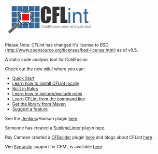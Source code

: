 ![CFLint](/src/main/resources/CFLint-logo.jpg)
======

Please Note: CFLint has changed it's license to BSD (http://www.opensource.org/licenses/bsd-license.html) as of v0.5.

A static code analysis tool for ColdFusion

Check out the new [wiki!](https://github.com/cflint/CFLint/wiki) where you can:

  * [Quick Start](https://github.com/cflint/CFLint/wiki/Quick-Start)
  * [Learn how to install CFLint locally](https://github.com/cflint/CFLint/wiki/How-Do-I-Install-This-Tool%3F)
  * [Built in Rules](https://github.com/cflint/CFLint/wiki/Built-In-Rules)
  * [Learn how to include/exclude rules](https://github.com/cflint/CFLint/wiki/Include-Exclude-Rules-Using-Exteral-XML-File)
  * [Learn CFLint from the command line](https://github.com/cflint/CFLint/wiki/How-Do-I-Use-This-Tool%3F)
  * [Get the library from Maven](https://github.com/cflint/CFLint/wiki/Get-the-library-from-Maven)
  * [Suggest a feature](https://github.com/cflint/CFLint/wiki/How-Do-I-Suggest-Features%3F)


See the [Jenkins](http://jenkins-ci.org/)/Hudson plugin [here](https://github.com/jenkinsci/CFLint-plugin).

Someone has created a [SublimeLinter](http://www.sublimelinter.com) plugin [here](https://github.com/ckaznocha/SublimeLinter-contrib-CFLint).

Ray Camden created a [CFBuilder](http://www.adobe.com/products/coldfusion-builder.html) plugin [here](https://github.com/cfjedimaster/CFLint-Extension) and blogs about CFLint [here](http://www.raymondcamden.com/2014/7/31/Linting-your-ColdFusion-code#more).

Vim [Syntastic](https://github.com/scrooloose/syntastic) support for CFML is available [here](https://github.com/cflint/cflint-syntastic).

